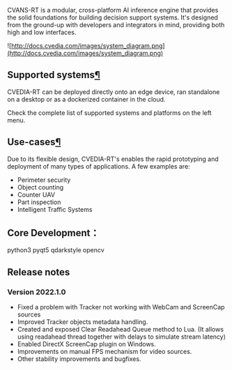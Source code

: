 CVANS-RT is a modular, cross-platform AI inference engine that provides the solid foundations for building decision support systems. It's designed from the ground-up with developers and integrators in mind, providing both high and low interfaces.

![http://docs.cvedia.com/images/system_diagram.png](http://docs.cvedia.com/images/system_diagram.png)

## Supported systems[¶](http://docs.cvedia.com/#supported-systems)

CVEDIA-RT can be deployed directly onto an edge device, ran standalone on a desktop or as a dockerized container in the cloud.

Check the complete list of supported systems and platforms on the left menu.

## Use-cases[¶](http://docs.cvedia.com/#use-cases)

Due to its flexible design, CVEDIA-RT's enables the rapid prototyping and deployment of many types of applications. A few examples are:

- Perimeter security
- Object counting
- Counter UAV
- Part inspection
- Intelligent Traffic Systems

## Core Development：
python3
pyqt5
qdarkstyle
opencv

## Release notes
### Version 2022.1.0
+ Fixed a problem with Tracker not working with WebCam and ScreenCap sources
+ Improved Tracker objects metadata handling.
+ Created and exposed Clear Readahead Queue method to Lua. (It allows using readahead thread together with delays to simulate stream latency)
+ Enabled DirectX ScreenCap plugin on Windows.
+ Improvements on manual FPS mechanism for video sources.
+ Other stability improvements and bugfixes.
